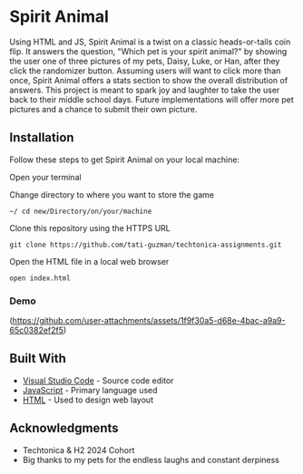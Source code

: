 # Spirit Animal

Using HTML and JS, Spirit Animal is a twist on a classic heads-or-tails coin flip. It answers the question, "Which pet is your spirit animal?" by showing the user one of three pictures of my pets, Daisy, Luke, or Han, after they click the randomizer button. Assuming users will want to click more than once, Spirit Animal offers a stats section to show the overall distribution of answers. This project is meant to spark joy and laughter to take the user back to their middle school days. Future implementations will offer more pet pictures and a chance to submit their own picture.

## Installation

Follow these steps to get Spirit Animal on your local machine:

Open your terminal

Change directory to where you want to store the game

```
~/ cd new/Directory/on/your/machine
```

Clone this repository using the HTTPS URL

```
git clone https://github.com/tati-guzman/techtonica-assignments.git
```

Open the HTML file in a local web browser

```
open index.html
```

### Demo

(https://github.com/user-attachments/assets/1f9f30a5-d68e-4bac-a9a9-65c0382ef2f5)


## Built With

* [Visual Studio Code](https://code.visualstudio.com/) - Source code editor
* [JavaScript](https://www.javascript.com/) - Primary language used
* [HTML](https://html.com/) - Used to design web layout

## Acknowledgments

* Techtonica & H2 2024 Cohort
* Big thanks to my pets for the endless laughs and constant derpiness